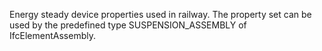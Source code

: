 Energy steady device properties used in railway. The property set can be used by the predefined type SUSPENSION_ASSEMBLY of IfcElementAssembly.